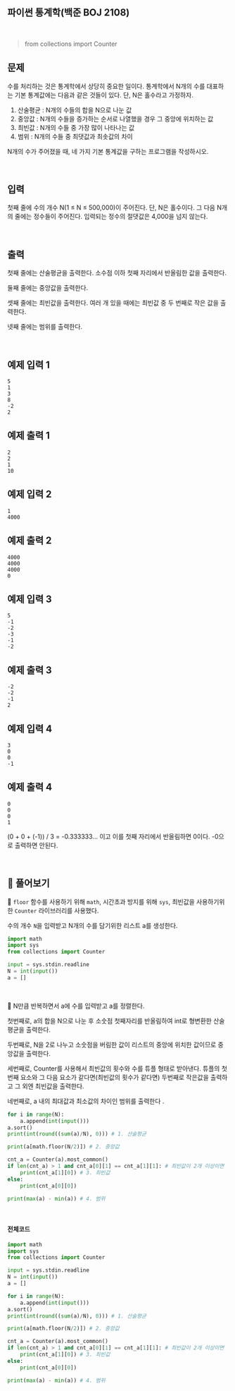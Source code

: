 ## 파이썬 통계학(백준 BOJ 2108)

<br>

> from collections import Counter

## 문제

수를 처리하는 것은 통계학에서 상당히 중요한 일이다. 통계학에서 N개의 수를 대표하는 기본 통계값에는 다음과 같은 것들이 있다. 단, N은 홀수라고 가정하자.

1. 산술평균 : N개의 수들의 합을 N으로 나눈 값
2. 중앙값 : N개의 수들을 증가하는 순서로 나열했을 경우 그 중앙에 위치하는 값
3. 최빈값 : N개의 수들 중 가장 많이 나타나는 값
4. 범위 : N개의 수들 중 최댓값과 최솟값의 차이

N개의 수가 주어졌을 때, 네 가지 기본 통계값을 구하는 프로그램을 작성하시오.

<br>

## 입력

첫째 줄에 수의 개수 N(1 ≤ N ≤ 500,000)이 주어진다. 단, N은 홀수이다. 그 다음 N개의 줄에는 정수들이 주어진다. 입력되는 정수의 절댓값은 4,000을 넘지 않는다.

<br>

## 출력

첫째 줄에는 산술평균을 출력한다. 소수점 이하 첫째 자리에서 반올림한 값을 출력한다.

둘째 줄에는 중앙값을 출력한다.

셋째 줄에는 최빈값을 출력한다. 여러 개 있을 때에는 최빈값 중 두 번째로 작은 값을 출력한다.

넷째 줄에는 범위를 출력한다.

<br>

## 예제 입력 1 

```
5
1
3
8
-2
2
```

## 예제 출력 1 

```
2
2
1
10
```

## 예제 입력 2 

```
1
4000
```

## 예제 출력 2 

```
4000
4000
4000
0
```

## 예제 입력 3 

```
5
-1
-2
-3
-1
-2
```

## 예제 출력 3 

```
-2
-2
-1
2
```

## 예제 입력 4 

```
3
0
0
-1
```

## 예제 출력 4 

```
0
0
0
1
```

(0 + 0 + (-1)) / 3 = -0.333333... 이고 이를 첫째 자리에서 반올림하면 0이다. -0으로 출력하면 안된다.

<br>

## 📝 풀어보기

📌 `floor` 함수를 사용하기 위해 `math`, 시간초과 방지를 위해 `sys`, 최빈값을 사용하기위한 `Counter` 라이브러리를 사용했다.

수의 개수 `N`을 입력받고 N개의 수를 담기위한 리스트 a를 생성한다.

``` python
import math
import sys
from collections import Counter

input = sys.stdin.readline
N = int(input())
a = [] 
```

<br>

📌 N만큼 반복하면서 a에 수를 입력받고 a를 정렬한다. 

첫번째로, a의 합을 N으로 나눈 후 소숫점 첫째자리를 반올림하여 int로 형변환한 산술평균을 출력한다.

두번째로, N을 2로 나누고 소숫점을 버림한 값이 리스트의 중앙에 위치한 값이므로 중앙값을 출력한다.

세번째로, Counter를 사용해서 최빈값의 횟수와 수를 튜플 형태로 받아낸다. 튜플의 첫번째 요소와 그 다음 요소가 같다면(최빈값의 횟수가 같다면) 두번째로 작은값을 출력하고 그 외엔 최빈값을 출력한다.

네번째로, a 내의 최대값과 최소값의 차이인 범위를 출력한다 .

``` python
for i in range(N):
    a.append(int(input()))
a.sort()
print(int(round((sum(a)/N), 0))) # 1. 산술평균

print(a[math.floor(N/2)]) # 2. 중앙값

cnt_a = Counter(a).most_common()
if len(cnt_a) > 1 and cnt_a[0][1] == cnt_a[1][1]: # 최빈값이 2개 이상이면
    print(cnt_a[1][0]) # 3. 최빈값
else:
    print(cnt_a[0][0]) 

print(max(a) - min(a)) # 4. 범위
```

<br>

#### 전체코드

``` python
import math
import sys
from collections import Counter

input = sys.stdin.readline
N = int(input())
a = [] 

for i in range(N):
    a.append(int(input()))
a.sort()
print(int(round((sum(a)/N), 0))) # 1. 산술평균

print(a[math.floor(N/2)]) # 2. 중앙값

cnt_a = Counter(a).most_common()
if len(cnt_a) > 1 and cnt_a[0][1] == cnt_a[1][1]: # 최빈값이 2개 이상이면
    print(cnt_a[1][0]) # 3. 최빈값
else:
    print(cnt_a[0][0]) 

print(max(a) - min(a)) # 4. 범위
```

